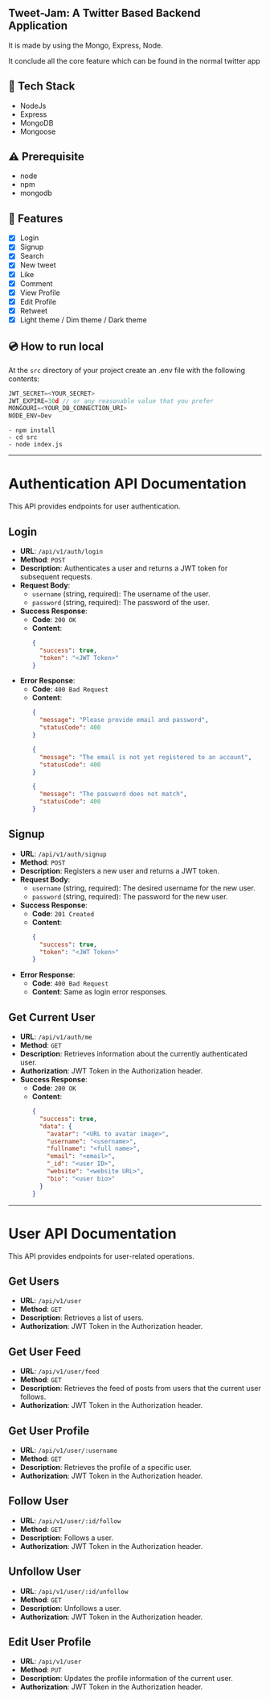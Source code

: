 ## Tweet-Jam: A Twitter Based Backend Application

It is made by using the Mongo, Express, Node.

It conclude all the core feature which can be found in the normal twitter app 

## :rocket: Tech Stack

- NodeJs
- Express
- MongoDB
- Mongoose

## :warning: Prerequisite

- node
- npm
- mongodb

## :scroll: Features

- [x] Login
- [x] Signup
- [x] Search
- [x] New tweet
- [x] Like
- [x] Comment
- [x] View Profile
- [x] Edit Profile
- [x] Retweet
- [x] Light theme / Dim theme / Dark theme

## :cd: How to run local

At the ```src``` directory of your project create an .env file with the following contents:

```javascript
JWT_SECRET=<YOUR_SECRET>
JWT_EXPIRE=30d // or any reasonable value that you prefer
MONGOURI=<YOUR_DB_CONNECTION_URI>
NODE_ENV=Dev
```

```
- npm install  
- cd src
- node index.js
```

---
# Authentication API Documentation

This API provides endpoints for user authentication.

## Login

- **URL**: `/api/v1/auth/login`
- **Method**: `POST`
- **Description**: Authenticates a user and returns a JWT token for subsequent requests.
- **Request Body**:
  - `username` (string, required): The username of the user.
  - `password` (string, required): The password of the user.
- **Success Response**:
  - **Code**: `200 OK`
  - **Content**:
    ```json
    {
      "success": true,
      "token": "<JWT Token>"
    }
    ```
- **Error Response**:
  - **Code**: `400 Bad Request`
  - **Content**:
    ```json
    {
      "message": "Please provide email and password",
      "statusCode": 400
    }
    ```
    ```json
    {
      "message": "The email is not yet registered to an account",
      "statusCode": 400
    }
    ```
    ```json
    {
      "message": "The password does not match",
      "statusCode": 400
    }
    ```

## Signup

- **URL**: `/api/v1/auth/signup`
- **Method**: `POST`
- **Description**: Registers a new user and returns a JWT token.
- **Request Body**:
  - `username` (string, required): The desired username for the new user.
  - `password` (string, required): The password for the new user.
- **Success Response**:
  - **Code**: `201 Created`
  - **Content**:
    ```json
    {
      "success": true,
      "token": "<JWT Token>"
    }
    ```
- **Error Response**:
  - **Code**: `400 Bad Request`
  - **Content**: Same as login error responses.

## Get Current User

- **URL**: `/api/v1/auth/me`
- **Method**: `GET`
- **Description**: Retrieves information about the currently authenticated user.
- **Authorization**: JWT Token in the Authorization header.
- **Success Response**:
  - **Code**: `200 OK`
  - **Content**:
    ```json
    {
      "success": true,
      "data": {
        "avatar": "<URL to avatar image>",
        "username": "<username>",
        "fullname": "<full name>",
        "email": "<email>",
        "_id": "<user ID>",
        "website": "<website URL>",
        "bio": "<user bio>"
      }
    }
    ```

---

# User API Documentation

This API provides endpoints for user-related operations.

## Get Users

- **URL**: `/api/v1/user`
- **Method**: `GET`
- **Description**: Retrieves a list of users.
- **Authorization**: JWT Token in the Authorization header.

## Get User Feed

- **URL**: `/api/v1/user/feed`
- **Method**: `GET`
- **Description**: Retrieves the feed of posts from users that the current user follows.
- **Authorization**: JWT Token in the Authorization header.

## Get User Profile

- **URL**: `/api/v1/user/:username`
- **Method**: `GET`
- **Description**: Retrieves the profile of a specific user.
- **Authorization**: JWT Token in the Authorization header.

## Follow User

- **URL**: `/api/v1/user/:id/follow`
- **Method**: `GET`
- **Description**: Follows a user.
- **Authorization**: JWT Token in the Authorization header.

## Unfollow User

- **URL**: `/api/v1/user/:id/unfollow`
- **Method**: `GET`
- **Description**: Unfollows a user.
- **Authorization**: JWT Token in the Authorization header.

## Edit User Profile

- **URL**: `/api/v1/user`
- **Method**: `PUT`
- **Description**: Updates the profile information of the current user.
- **Authorization**: JWT Token in the Authorization header.


